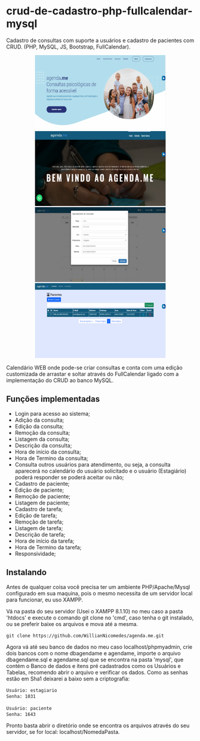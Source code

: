 # crud-de-cadastro-php-fullcalendar-mysql
Cadastro de consultas com suporte a usuários e cadastro de pacientes com CRUD. (PHP, MySQL, JS, Bootstrap, FullCalendar).

<p align="center">
<img src="principal/assets/img/gallery/principal.png" width="350" height="200" hspace="20"/><img src="principal/assets/img/gallery/info.png" width="350" height="200"/><img src="principal/assets/img/gallery/consulta.png" width="350" height="200" hspace="20"/><img src="principal/assets/img/gallery/crud.png" width="350" height="200"/>
</p>

Calendário WEB onde pode-se criar consultas e conta com uma edição customizada de arrastar e soltar através do FullCalendar ligado com a implementação do CRUD ao banco MySQL.

## Funções implementadas
- Login para acesso ao sistema;
- Adição da consulta;
- Edição da consulta;
- Remoção da consulta;
- Listagem da consulta;
- Descrição  da consulta;
- Hora de início da consulta;
- Hora de Termino da consulta;
- Consulta outros usuários para atendimento, ou seja, a consulta aparecerá no calendário do usuário solicitado e o usuário (Estagiário) poderá responder se poderá aceitar ou não;
- Cadastro de paciente;
- Edição de paciente;
- Remoção de paciente;
- Listagem de paciente;
- Cadastro de tarefa;
- Edição de tarefa;
- Remoção de tarefa;
- Listagem de tarefa;
- Descrição  de tarefa;
- Hora de início da tarefa;
- Hora de Termino da tarefa;
- Responsividade;


## Instalando

Antes de qualquer coisa você precisa ter um ambiente PHP/Apache/Mysql configurado em sua maquina, pois o mesmo necessita de um servidor local para funcionar, eu uso XAMPP.

Vá na pasta do seu servidor (Usei o XAMPP 8.1.10) no meu caso a pasta 'htdocs' e execute o comando git clone no 'cmd', caso tenha o git instalado, ou se preferir baixe os arquivos e mova até a mesma.

```
git clone https://github.com/WillianNicomedes/agenda.me.git
```

Agora vá até seu banco de dados no meu caso localhost/phpmyadmin, crie dois bancos com o nome dbagendame e agendame, importe o arquivo dbagendame.sql e agendame.sql que se encontra na pasta 'mysql', que contém o Banco de dados e itens pré cadastrados como os Usuários e Tabelas, recomendo abrir o arquivo e verificar os dados. Como as senhas estão em Sha1 deixarei a baixo sem a criptografia:

```
Usuário: estagiario
Senha: 1031

Usuário: paciente
Senha: 1643
```
Pronto basta abrir o diretório onde se encontra os arquivos através do seu servidor, se for local: localhost/NomedaPasta.